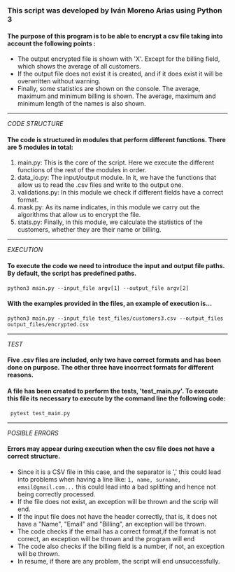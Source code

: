 ### This script was developed by Iván Moreno Arias using Python 3
#### The purpose of this program is to be able to encrypt a csv file taking into account the following points :

- The output encrypted file is shown with 'X'. Except for the billing field, which shows the average of all customers.
- If the output file does not exist it is created, and if it does exist it will be overwritten without warning.
- Finally, some statistics are shown on the console. The average, maximum and minimum billing is shown. The average, maximum and minimum length of the names is also shown.
__ __
*CODE STRUCTURE*
#### The code is structured in modules that perform different functions. There are 5 modules in total:
1. main.py: This is the core of the script. Here we execute the different functions of the rest of the modules in order.
2. data_io.py:  The input/output module. In it, we have the functions that allow us to read the .csv files and write to the output one.
3. validations.py: In this module we check if different fields have a correct format.
4. mask.py: As its name indicates, in this module we carry out the algorithms that allow us to encrypt the file.
5. stats.py: Finally, in this module, we calculate the statistics of the customers, whether they are their name or billing.
__ __ 
*EXECUTION*
#### To execute the code we need to introduce the input and output file paths. By default, the script has predefined paths. 
```commandline
python3 main.py --input_file argv[1] --output_file argv[2]
```
#### With the examples provided in the files, an example of execution is...
```commandline
python3 main.py --input_file test_files/customers3.csv --output_files output_files/encrypted.csv
```
__ __
*TEST*
#### Five .csv files are included, only two have correct formats and has been done on purpose. The other three have incorrect formats for different reasons.
#### A file has been created to perform the tests, 'test_main.py'. To execute this file its necessary to execute by the command line the following code:
```
 pytest test_main.py
```
__ __ 
*POSIBLE ERRORS*
#### Errors may appear during execution when the csv file does not have a correct structure.
- Since it is a CSV file in this case, and the separator is ',' this could lead into problems when having a line like: `1, name, surname, email@gmail.com...` this could lead into a bad splitting and hence not being correctly processed.
- If the file does not exist, an exception will be thrown and the scrip will end. 
- If the input file does not have the header correctly, that is, it does not have a "Name", "Email" and "Billing", an exception will be thrown.
- The code checks if the email has a correct format,if the format is not correct, an exception will be thrown and the program will end
- The code also checks if the billing field is a number, if not, an exception will be thrown.
- In resume, if there are any problem, the script will end unsuccessfully.
